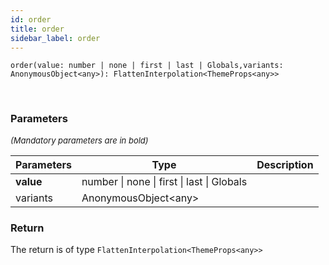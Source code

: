 ```yaml
---
id: order
title: order
sidebar_label: order
---
```


```tsx
order(value: number | none | first | last | Globals,variants: AnonymousObject<any>): FlattenInterpolation<ThemeProps<any>>
```
<br/>



### Parameters

<font size="2"><i>(Mandatory parameters are in bold)</i></font>

| Parameters | Type | Description |
| --------- | ---- | ----------- |
| **value** | number \| none \| first \| last \| Globals |  |
| variants | AnonymousObject<any\> |  |


### Return



The return is of type <code>FlattenInterpolation<ThemeProps<any\>\></code>